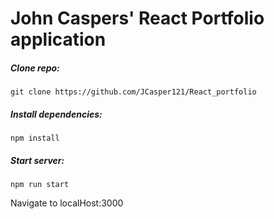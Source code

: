 # John Caspers' React Portfolio application

##### Clone repo:
```
git clone https://github.com/JCasper121/React_portfolio
```

##### Install dependencies: 
```
npm install
```

##### Start server:
```
npm run start
```

Navigate to localHost:3000
